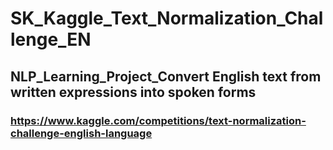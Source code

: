 # SK_Kaggle_Text_Normalization_Challenge_EN

## NLP_Learning_Project_Convert English text from written expressions into spoken forms

### https://www.kaggle.com/competitions/text-normalization-challenge-english-language
